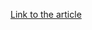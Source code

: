 [Link to the article](https://bleepingcomputer.com/news/security/kmart-nationwide-retailer-suffers-a-ransomware-attack/)
